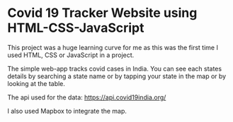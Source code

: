 # Covid 19 Tracker Website using HTML-CSS-JavaScript

This project was a huge learning curve for me as this was the first time I used HTML, CSS or JavaScript in a project. 


The simple web-app tracks covid cases in India. You can see each states details by searching a state name or by tapping your state in the map or by looking at the table.

The api used for the data: <https://api.covid19india.org/>

I also used Mapbox to integrate the map.